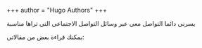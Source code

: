 +++
author = "Hugo Authors"
+++

يسرني دائما التواصل معي عبر وسائل التواصل الاجتماعي التي تراها مناسبة
    
يمكنك قراءة بعض من مقالاتي:

<!--
This file is left intentionally empty by default to be backward compatible with initial theme setup.

Although the theme has advanced a little bit and it now allows to specify the content on the main page (even if the list of posts/articles is not intended).
This can be:
- with the list of posts/articles (default: `mainSections = ["post"]) or
- without the list of posts/articles (by setting `mainSections = [""]`)

Markdown supported, ie:

```
# Welcome

- Hugo :rocket:
- Hugo theme :rocket:

Don't forget to check the README.md file!
```

-->

